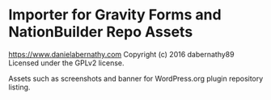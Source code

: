 # Importer for Gravity Forms and NationBuilder Repo Assets #
https://www.danielabernathy.com
Copyright (c) 2016 dabernathy89
Licensed under the GPLv2 license.

Assets such as screenshots and banner for WordPress.org plugin repository listing.